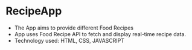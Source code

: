 # RecipeApp
- The App aims to provide different Food Recipes
- App uses Food Recipe API to fetch and display real-time recipe data.
- Technology used: HTML, CSS, JAVASCRIPT